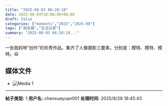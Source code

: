 ```yaml
---
title: "2025-08-03 06:28:18"
date: 2025-08-03T10:00:00+08:00
draft: false
categories: ["moments","2025","2025-08"]
tags: ["朋友圈","生活记录"]
summary: "2025-08-03 06:28:18..."
---
```


一张我妈咪“创作”的优秀作品，​集齐了人像摄影三要素，分别是：模特、模特、模特。😃

## 媒体文件

- ![Media 1](/Moments/photos/2025-08-03/202508030628180.jpg)

---

**帖子类型:** 1
**用户名:** chenxueyuan001
**处理时间:** 2025/8/28 18:45:43